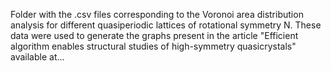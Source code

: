 Folder with the .csv files corresponding to the Voronoi area distribution analysis for different quasiperiodic lattices of rotational symmetry N. These data were used to generate the graphs present in the article "Efficient algorithm enables structural studies of high-symmetry quasicrystals" available at...
